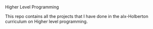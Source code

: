 Higher Level Programming

This repo contains all the projects that I have done in the alx-Holberton curriculum on Higher level programming.
